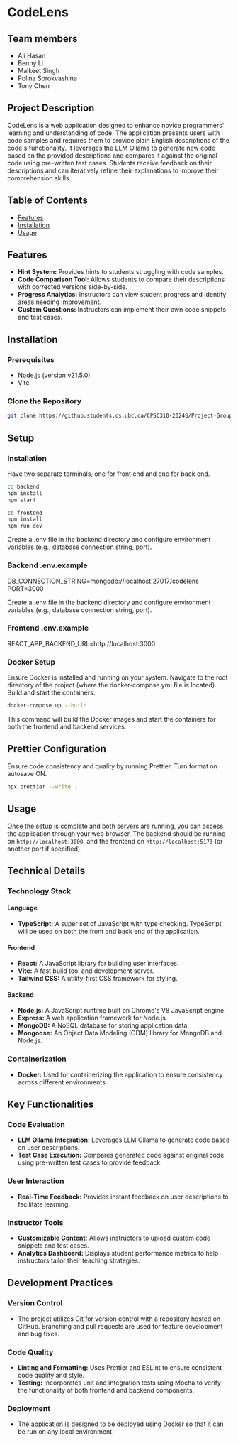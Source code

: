 # CodeLens

## Team members

- Ali Hasan
- Benny Li
- Malkeet Singh
- Polina Sorokvashina
- Tony Chen

## Project Description

CodeLens is a web application designed to enhance novice programmers' learning
and understanding of code. The application presents users with code samples and
requires them to provide plain English descriptions of the code's functionality.
It leverages the LLM Ollama to generate new code based on the provided
descriptions and compares it against the original code using pre-written test
cases. Students receive feedback on their descriptions and can iteratively
refine their explanations to improve their comprehension skills.

## Table of Contents

- [Features](#features)
- [Installation](#installation)
- [Usage](#usage)

## Features

- **Hint System:** Provides hints to students struggling with code samples.
- **Code Comparison Tool:** Allows students to compare their descriptions with
  corrected versions side-by-side.
- **Progress Analytics:** Instructors can view student progress and identify
  areas needing improvement.
- **Custom Questions:** Instructors can implement their own code snippets and
  test cases.

## Installation

### Prerequisites

- Node.js (version v21.5.0)
- Vite

### Clone the Repository

```bash
git clone https://github.students.cs.ubc.ca/CPSC310-2024S/Project-Groups-07-Lab-B.git
```

## Setup

### Installation

Have two separate terminals, one for front end and one for back end.

```bash
cd backend
npm install
npm start
```

```bash
cd frontend
npm install
npm run dev
```

Create a .env file in the backend directory and configure environment variables
(e.g., database connection string, port).

### Backend .env.example

DB_CONNECTION_STRING=mongodb://localhost:27017/codelens PORT=3000

Create a .env file in the backend directory and configure environment variables
(e.g., database connection string, port).

### Frontend .env.example

REACT_APP_BACKEND_URL=http://localhost:3000

### Docker Setup

Ensure Docker is installed and running on your system. Navigate to the root
directory of the project (where the docker-compose.yml file is located). Build
and start the containers:

```bash
docker-compose up --build
```

This command will build the Docker images and start the containers for both the
frontend and backend services.

## Prettier Configuration

Ensure code consistency and quality by running Prettier. Turn format on autosave
ON.

```bash
npx prettier --write .
```

## Usage

Once the setup is complete and both servers are running, you can access the
application through your web browser. The backend should be running on
`http://localhost:3000`, and the frontend on `http://localhost:5173` (or another
port if specified).

## Technical Details

### Technology Stack

#### Language

- **TypeScript:** A super set of JavaScript with type checking. TypeScript will
  be used on both the front and back end of the application.

#### Frontend

- **React:** A JavaScript library for building user interfaces.
- **Vite:** A fast build tool and development server.
- **Tailwind CSS:** A utility-first CSS framework for styling.

#### Backend

- **Node.js:** A JavaScript runtime built on Chrome's V8 JavaScript engine.
- **Express:** A web application framework for Node.js.
- **MongoDB:** A NoSQL database for storing application data.
- **Mongoose:** An Object Data Modeling (ODM) library for MongoDB and Node.js.

### Containerization

- **Docker:** Used for containerizing the application to ensure consistency
  across different environments.

## Key Functionalities

### Code Evaluation

- **LLM Ollama Integration:** Leverages LLM Ollama to generate code based on
  user descriptions.
- **Test Case Execution:** Compares generated code against original code using
  pre-written test cases to provide feedback.

### User Interaction

- **Real-Time Feedback:** Provides instant feedback on user descriptions to
  facilitate learning.

### Instructor Tools

- **Customizable Content:** Allows instructors to upload custom code snippets
  and test cases.
- **Analytics Dashboard:** Displays student performance metrics to help
  instructors tailor their teaching strategies.

## Development Practices

### Version Control

- The project utilizes Git for version control with a repository hosted on
  GitHub. Branching and pull requests are used for feature development and bug
  fixes.

### Code Quality

- **Linting and Formatting:** Uses Prettier and ESLint to ensure consistent code
  quality and style.
- **Testing:** Incorporates unit and integration tests using Mocha to verify the
  functionality of both frontend and backend components.

### Deployment

- The application is designed to be deployed using Docker so that it can be run
  on any local environment.
